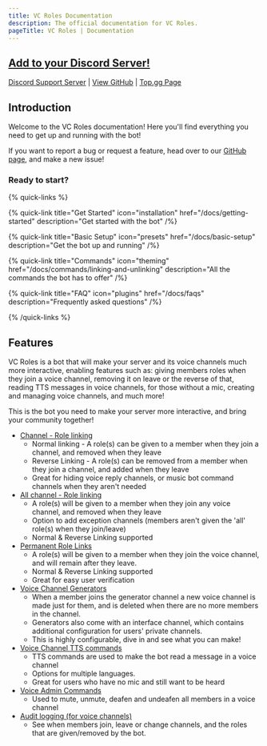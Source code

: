 ```yaml
---
title: VC Roles Documentation
description: The official documentation for VC Roles.
pageTitle: VC Roles | Documentation
---
```


## [Add to your Discord Server!](/invite)

[Discord Support Server](/support) | [View GitHub](https://github.com/vcroles/VCRoles) | [Top.gg Page](https://top.gg/bot/775025797034541107)

## Introduction

Welcome to the VC Roles documentation! Here you'll find everything you need to get up and running with the bot!

If you want to report a bug or request a feature, head over to our [GitHub page](https://github.com/vcroles/VCRoles), and make a new issue!

### Ready to start?

{% quick-links %}

{% quick-link title="Get Started" icon="installation" href="/docs/getting-started" description="Get started with the bot" /%}

{% quick-link title="Basic Setup" icon="presets" href="/docs/basic-setup" description="Get the bot up and running" /%}

{% quick-link title="Commands" icon="theming" href="/docs/commands/linking-and-unlinking" description="All the commands the bot has to offer" /%}

{% quick-link title="FAQ" icon="plugins" href="/docs/faqs" description="Frequently asked questions" /%}

{% /quick-links %}

## Features

VC Roles is a bot that will make your server and its voice channels much more interactive, enabling features such as: giving members roles when they join a voice channel, removing it on leave or the reverse of that, reading TTS messages in voice channels, for those without a mic, creating and managing voice channels, and much more!

This is the bot you need to make your server more interactive, and bring your community together!

-   [Channel - Role linking](/docs/features/linking)
    -   Normal linking - A role(s) can be given to a member when they join a channel, and removed when they leave
    -   Reverse Linking - A role(s) can be removed from a member when they join a channel, and added when they leave
    -   Great for hiding voice reply channels, or music bot command channels when they aren't needed
-   [All channel - Role linking](/docs/features/all-linking)
    -   A role(s) will be given to a member when they join any voice channel, and removed when they leave
    -   Option to add exception channels (members aren't given the 'all' role(s) when they join/leave)
    -   Normal & Reverse Linking supported
-   [Permanent Role Links](/docs/features/permanent-links)
    -   A role(s) will be given to a member when they join the voice channel, and will remain after they leave.
    -   Normal & Reverse Linking supported
    -   Great for easy user verification
-   [Voice Channel Generators](/docs/features/voice-channel-generators)
    -   When a member joins the generator channel a new voice channel is made just for them, and is deleted when there are no more members in the channel.
    -   Generators also come with an interface channel, which contains additional configuration for users' private channels.
    -   This is highly configurable, dive in and see what you can make!
-   [Voice Channel TTS commands](/docs/features/tts)
    -   TTS commands are used to make the bot read a message in a voice channel
    -   Options for multiple languages.
    -   Great for users who have no mic and still want to be heard
-   [Voice Admin Commands](/docs/features/voice-admin)
    -   Used to mute, unmute, deafen and undeafen all members in a voice channel
-   [Audit logging (for voice channels)](/docs/features/audit-logs)
    -   See when members join, leave or change channels, and the roles that are given/removed by the bot.
